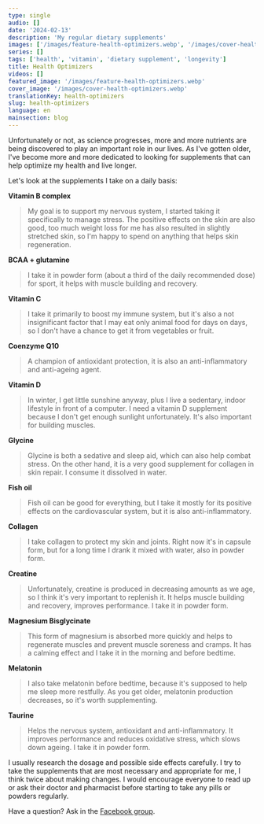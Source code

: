 ```yaml
---
type: single
audio: []
date: '2024-02-13'
description: 'My regular dietary supplements'
images: ['/images/feature-health-optimizers.webp', '/images/cover-health-optimizers.webp']
series: []
tags: ['health', 'vitamin', 'dietary supplement', 'longevity']
title: Health Optimizers
videos: []
featured_image: '/images/feature-health-optimizers.webp'
cover_image: '/images/cover-health-optimizers.webp'
translationKey: health-optimizers
slug: health-optimizers
language: en
mainsection: blog
---
```


Unfortunately or not, as science progresses, more and more nutrients are being discovered to play an important role in our lives. As I've gotten older, I've become more and more dedicated to looking for supplements that can help optimize my health and live longer.

Let's look at the supplements I take on a daily basis:

**Vitamin B complex**

> My goal is to support my nervous system, I started taking it specifically to manage stress. The positive effects on the skin are also good, too much weight loss for me has also resulted in slightly stretched skin, so I'm happy to spend on anything that helps skin regeneration.

**BCAA + glutamine**

> I take it in powder form (about a third of the daily recommended dose) for sport, it helps with muscle building and recovery.

**Vitamin C**

> I take it primarily to boost my immune system, but it's also a not insignificant factor that I may eat only animal food for days on days, so I don't have a chance to get it from vegetables or fruit.

**Coenzyme Q10**

> A champion of antioxidant protection, it is also an anti-inflammatory and anti-ageing agent.

**Vitamin D**

> In winter, I get little sunshine anyway, plus I live a sedentary, indoor lifestyle in front of a computer. I need a vitamin D supplement because I don't get enough sunlight unfortunately. It's also important for building muscles.

**Glycine**

> Glycine is both a sedative and sleep aid, which can also help combat stress. On the other hand, it is a very good supplement for collagen in skin repair. I consume it dissolved in water.

**Fish oil**

> Fish oil can be good for everything, but I take it mostly for its positive effects on the cardiovascular system, but it is also anti-inflammatory.

**Collagen**

> I take collagen to protect my skin and joints. Right now it's in capsule form, but for a long time I drank it mixed with water, also in powder form.

**Creatine**

> Unfortunately, creatine is produced in decreasing amounts as we age, so I think it's very important to replenish it. It helps muscle building and recovery, improves performance. I take it in powder form.

**Magnesium Bisglycinate**

> This form of magnesium is absorbed more quickly and helps to regenerate muscles and prevent muscle soreness and cramps. It has a calming effect and I take it in the morning and before bedtime.

**Melatonin**

> I also take melatonin before bedtime, because it's supposed to help me sleep more restfully. As you get older, melatonin production decreases, so it's worth supplementing.

**Taurine**

> Helps the nervous system, antioxidant and anti-inflammatory. It improves performance and reduces oxidative stress, which slows down ageing. I take it in powder form.

I usually research the dosage and possible side effects carefully. I try to take the supplements that are most necessary and appropriate for me, I think twice about making changes. I would encourage everyone to read up or ask their doctor and pharmacist before starting to take any pills or powders regularly.

Have a question? Ask in the [Facebook group](https://www.facebook.com/groups/1098348161611343 "Facebook group").
